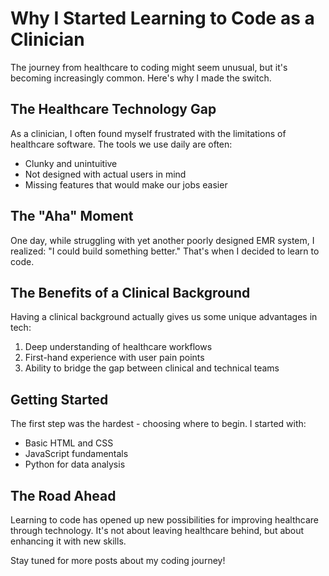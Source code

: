 # Why I Started Learning to Code as a Clinician

The journey from healthcare to coding might seem unusual, but it's becoming increasingly common. Here's why I made the switch.

## The Healthcare Technology Gap

As a clinician, I often found myself frustrated with the limitations of healthcare software. The tools we use daily are often:
- Clunky and unintuitive
- Not designed with actual users in mind
- Missing features that would make our jobs easier

## The "Aha" Moment

One day, while struggling with yet another poorly designed EMR system, I realized: "I could build something better." That's when I decided to learn to code.

## The Benefits of a Clinical Background

Having a clinical background actually gives us some unique advantages in tech:
1. Deep understanding of healthcare workflows
2. First-hand experience with user pain points
3. Ability to bridge the gap between clinical and technical teams

## Getting Started

The first step was the hardest - choosing where to begin. I started with:
- Basic HTML and CSS
- JavaScript fundamentals
- Python for data analysis

## The Road Ahead

Learning to code has opened up new possibilities for improving healthcare through technology. It's not about leaving healthcare behind, but about enhancing it with new skills.

Stay tuned for more posts about my coding journey! 